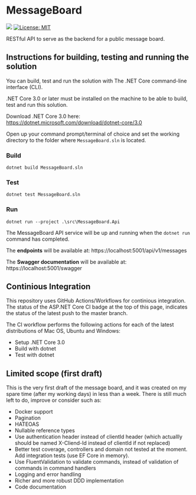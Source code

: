 # MessageBoard
![](https://github.com/Compusa/MessageBoard/workflows/ASP.NET%20Core%20CI/badge.svg)
[![License: MIT](https://img.shields.io/badge/License-MIT-yellow.svg)](https://opensource.org/licenses/MIT)

RESTful API to serve as the backend for a public message board.

## Instructions for building, testing and running the solution
You can build, test and run the solution with The .NET Core command-line interface (CLI). 

.NET Core 3.0 or later must be installed on the machine to be able to build, test and run this solution.

Download .NET Core 3.0 here:
https://dotnet.microsoft.com/download/dotnet-core/3.0

Open up your command prompt/terminal of choice and set the working directory to the folder where `MessageBoard.sln` is located.

### Build
```
dotnet build MessageBoard.sln
```

### Test
```
dotnet test MessageBoard.sln
```

### Run
```
dotnet run --project .\src\MessageBoard.Api
```
The MessageBoard API service will be up and running when the `dotnet run` command has completed. 

The **endpoints** will be available at: https://localhost:5001/api/v1/messages

The **Swagger documentation** will be available at: https://localhost:5001/swagger

## Continious Integration
This repository uses GitHub Actions/Workflows for continious integration. The status of the ASP.NET Core CI badge at the top of this page, indicates the status of the latest push to the master branch. 

The CI workflow performs the following actions for each of the latest distributions of Mac OS, Ubuntu and Windows:
* Setup .NET Core 3.0
* Build with dotnet
* Test with dotnet

## Limited scope (first draft)
This is the very first draft of the message board, and it was created on my spare time (after my working days) in less than a week. There is still much left to do, improve or consider such as:
* Docker support
* Pagination
* HATEOAS
* Nullable reference types
* Use authentication header instead of clientId header (which actuallly should be named X-Cliend-Id instead of clientId if not replaced)
* Better test coverage, controllers and domain not tested at the moment. Add integration tests (use EF Core in memory).
* Use FluentValidation to validate commands, instead of validation of commands in command handlers
* Logging and error handling
* Richer and more robust DDD implementation
* Code documentation
